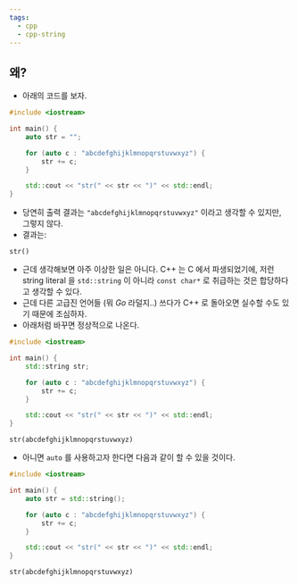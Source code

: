 ```yaml
---
tags:
  - cpp
  - cpp-string
---
```

## 왜?

- 아래의 코드를 보자.

```cpp
#include <iostream>

int main() {
	auto str = "";

	for (auto c : "abcdefghijklmnopqrstuvwxyz") {
		str += c;
	}

	std::cout << "str(" << str << ")" << std::endl;
}
```

- 당연히 출력  결과는 `"abcdefghijklmnopqrstuvwxyz"` 이라고 생각할 수 있지만, 그렇지 않다.
- 결과는:

```
str()
```

- 근데 생각해보면 아주 이상한 일은 아니다. C++ 는 C 에서 파생되었기에, 저런 string literal 을 `std::string` 이 아니라 `const char*` 로 취급하는 것은 합당하다고 생각할 수 있다.
- 근데 다른 고급진 언어들 (뭐 *Go* 라덜지..) 쓰다가 C++ 로 돌아오면 실수할 수도 있기 때문에 조심하자.
- 아래처럼 바꾸면 정상적으로 나온다.

```cpp
#include <iostream>

int main() {
	std::string str;

	for (auto c : "abcdefghijklmnopqrstuvwxyz") {
		str += c;
	}

	std::cout << "str(" << str << ")" << std::endl;
}
```

```
str(abcdefghijklmnopqrstuvwxyz)
```

- 아니면 `auto` 를 사용하고자 한다면 다음과 같이 할 수 있을 것이다.

```cpp
#include <iostream>

int main() {
	auto str = std::string();

	for (auto c : "abcdefghijklmnopqrstuvwxyz") {
		str += c;
	}

	std::cout << "str(" << str << ")" << std::endl;
}
```

```
str(abcdefghijklmnopqrstuvwxyz)
```